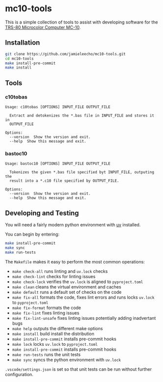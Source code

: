 # mc10-tools

This is a simple collection of tools to assist with developing software for
the [TRS-80 Microcolor Computer MC-10](https://en.wikipedia.org/wiki/TRS-80_MC-10).


## Installation
```bash
git clone https://github.com/jamieleecho/mc10-tools.git
cd mc10-tools
make install-pre-commit
make install
```

## Tools
### c10tobas
```
Usage: c10tobas [OPTIONS] INPUT_FILE OUTPUT_FILE

  Extract and detokenizes the *.bas file in INPUT_FILE and stores it in
  OUTPUT_FILE

Options:
  --version  Show the version and exit.
  --help  Show this message and exit.
```

### bastoc10
```
Usage: bastoc10 [OPTIONS] INPUT_FILE OUTPUT_FILE

  Tokenizes the given *.bas file specified byt INPUT_FILE, outputing the
  result into a *.c10 file specified by OUTPUT_FILE.

Options:
  --version  Show the version and exit.
  --help  Show this message and exit.
```


## Developing and Testing

You will need a fairly modern python environment with [uv](https://github.com/astral-sh/uv) installed.

You can begin by entering:
```bash
make install-pre-commit
make sync
make run-tests
```

The `Makefile` makes it easy to perform the most common operations:
* `make check-all` runs linting and `uv.lock` checks
* `make check-lint` checks for linting issues
* `make check-lock` verifies the `uv.lock` is aligned to `pyproject.toml`
* `make clean` cleans the virtual environment and caches
* `make default` runs a default set of checks on the code
* `make fix-all` formats the code, fixes lint errors and runs locks `uv.lock` to `pyproject.toml`
* `make fix-format` formats the code
* `make fix-lint` fixes linting issues
* `make fix-lint-unsafe` fixes linting issues potentially adding inadvertant bugs
* `make help` outputs the different make options
* `make install` build install the distribution
* `make install-pre-commit` installs pre-commit hooks
* `make lock` locks `uv.lock` to `pyproject.toml`
* `make install-pre-commit` installs pre-commit hooks
* `make run-tests` runs the unit tests
* `make sync` syncs the python environment with `uv.lock`

`.vscode/settings.json` is set so that unit tests can be run without further configuration.
